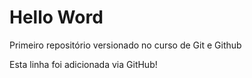 # Hello Word
 Primeiro repositório versionado no curso de Git e Github

 Esta linha foi adicionada via GitHub!
 
